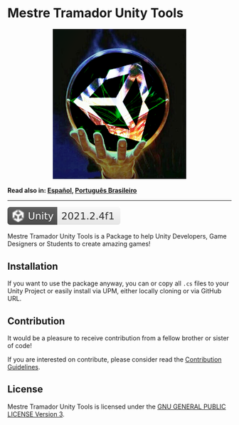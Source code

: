 # Mestre Tramador Unity Tools

<p align="center">
    <img
        src="./docs/assets/images/logo.png"
        alt="Logo"
        width="300"
        height="337.5"
    />
</p>

**Read also in: [Español](./docs/README.ES.md), [Português Brasileiro](./docs/README.PT-BR.md)**

---

[![unity](./docs/assets/badges/unity.svg)](#)

Mestre Tramador Unity Tools is a Package to help Unity Developers,
Game Designers or Students to create amazing games!

## Installation

If you want to use the package anyway, you can or copy all `.cs` files to your
Unity Project or easily install via UPM, either locally cloning or via GitHub URL.

## Contribution

It would be a pleasure to receive contribution from a fellow brother or
sister of code!

If you are interested on contribute, please consider read the [Contribution Guidelines](./docs/CONTRIBUTING.md).

## License

Mestre Tramador Unity Tools is licensed under the
[GNU GENERAL PUBLIC LICENSE Version 3](./LICENSE).
